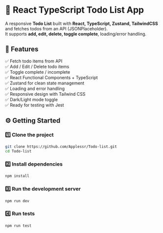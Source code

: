 # 📝 React TypeScript Todo List App

A responsive **Todo List** built with **React, TypeScript, Zustand, TailwindCSS** and fetches todos from an API (JSONPlaceholder).  
It supports **add, edit, delete, toggle complete**, loading/error handling.

## 🚀 Features

✅ Fetch todo items from API  
✅ Add / Edit / Delete todo items  
✅ Toggle complete / incomplete  
✅ React Functional Components + TypeScript  
✅ Zustand for clean state management  
✅ Loading and error handling  
✅ Responsive design with Tailwind CSS  
✅ Dark/Light mode toggle  
✅ Ready for testing with Jest 


## ⚙️ Getting Started

### 1️⃣ Clone the project

```bash
git clone https://github.com/Applessr/Todo-list.git
cd Todo-list
```

### 2️⃣ Install dependencies

```bash
npm install
```

### 3️⃣ Run the development server

```bash
npm run dev
```

### 4️⃣ Run tests

```bash
npm run test
```
